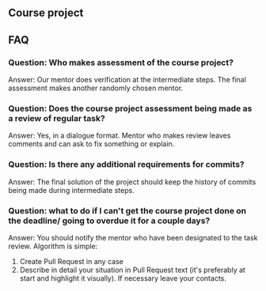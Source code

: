 ## Course project

## FAQ
### Question: Who makes assessment of the course project?
Answer: Our mentor does verification at the intermediate steps. The final assessment makes another randomly chosen mentor.

### Question: Does the course project assessment being made as a review of regular task?
Answer: Yes, in a dialogue format. Mentor who makes review leaves comments and can ask to fix something or explain.

### Question: Is there any additional requirements for commits?
Answer: The final solution of the project should keep the history of commits being made during intermediate steps.

### Question: what to do if I can't get the course project done on the deadline/ going to overdue it for a couple days?
Answer: You should notify the mentor who have been designated to the task review. Algorithm is simple:
1. Create Pull Request in any case
2. Describe in detail your situation in Pull Request text (it's preferably at start and highlight it visually). If necessary leave your contacts.